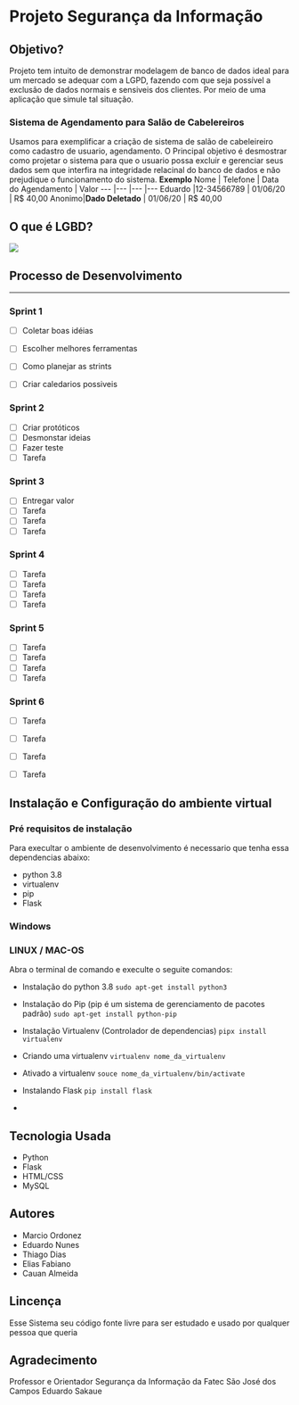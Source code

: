 # Projeto Segurança da Informação

## Objetivo?
Projeto tem intuito de demonstrar modelagem de banco de dados ideal para um mercado se adequar com a LGPD, fazendo com que seja possível a exclusão de dados normais e sensiveis dos clientes. Por meio de uma aplicação que simule tal situação.

### Sistema de Agendamento para Salão de Cabelereiros
Usamos para exemplificar a criação de sistema de salão de cabeleireiro como cadastro de usuario, agendamento. O Principal objetivo é desmostrar como projetar o sistema para que o usuario possa excluir e gerenciar seus dados sem que interfira na integridade relacinal do banco de dados e não prejudique o funcionamento do sistema.
**Exemplo**
Nome | Telefone | Data do Agendamento | Valor
--- |--- |--- |---
Eduardo |12-34566789 | 01/06/20 | R$ 40,00
Anonimo|**Dado Deletado** | 01/06/20 | R$ 40,00

## O que é LGBD?
[![](http://img.youtube.com/vi/y7SamL2wYSc/0.jpg)](http://www.youtube.com/watch?v=y7SamL2wYSc "O que é LGPD?")

## Processo de Desenvolvimento
---
### Sprint 1
 - [ ] Coletar boas idéias 
 - [ ] Escolher melhores ferramentas
 - [ ] Como planejar as strints
 - [ ] Criar caledarios possiveis
 
 
### Sprint 2
- [ ] Criar protóticos
- [ ] Desmonstar ideias
- [ ] Fazer teste
- [ ] Tarefa

### Sprint 3
- [ ] Entregar valor
- [ ] Tarefa
- [ ] Tarefa
- [ ] Tarefa

### Sprint 4
- [ ] Tarefa
- [ ] Tarefa
- [ ] Tarefa
- [ ] Tarefa

### Sprint 5
- [ ] Tarefa
- [ ] Tarefa
- [ ] Tarefa
- [ ] Tarefa

### Sprint 6
- [ ] Tarefa
- [ ] Tarefa
- [ ] Tarefa
- [ ] Tarefa


## Instalação e Configuração do ambiente virtual

### Pré requisitos de instalação

Para execultar o ambiente de desenvolvimento é necessario que tenha essa dependencias abaixo: 

* python 3.8
* virtualenv
* pip
* Flask

### Windows


### LINUX / MAC-OS

Abra o terminal de comando e execulte o seguite comandos:

* Instalação do python 3.8
`sudo apt-get install python3`

* Instalação do Pip (pip é um sistema de gerenciamento de pacotes padrão)
 `sudo apt-get install python-pip`

* Instalação Virtualenv (Controlador de dependencias)
`pipx install virtualenv`

* Criando uma virtualenv 
`virtualenv nome_da_virtualenv`

* Ativado a virtualenv
`souce nome_da_virtualenv/bin/activate`

* Instalando Flask
`pip install flask`

* 



## Tecnologia Usada

* Python 
* Flask
* HTML/CSS
* MySQL

## Autores 

* Marcio Ordonez 
* Eduardo Nunes 
* Thiago Dias
* Elias Fabiano
* Cauan Almeida



## Lincença 
Esse Sistema seu código fonte livre para ser estudado  e usado por qualquer pessoa que queria


## Agradecimento 
Professor e Orientador  Segurança da Informação da Fatec São José dos Campos
Eduardo Sakaue 









